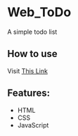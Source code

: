 # Web_ToDo
A simple todo list    

## How to use
Visit [This Link](https://arzekeilgarcia.github.io/Web_ToDo/)

## Features:
* HTML
* CSS
* JavaScript

